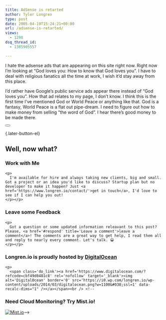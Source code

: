 ```yaml
---
title: AdSense is retarted
author: Tyler Longren
type: post
date: 2005-04-19T15:24:21+00:00
url: /adsense-is-retarted/
views:
  - 1298
dsq_thread_id:
  - 1385905557

---
```

I hate the adsense ads that are appearing on this site right now. Right now I&#8217;m looking at &#8220;God loves you: How to know that God loves you&#8221;. I have to deal with religious fanatics all the time at work, I wish it&#8217;d stay away from this place.

I&#8217;d rather have Google&#8217;s public service ads appear there instead of &#8220;God loves you&#8221;. How that ad relates to my page, I don&#8217;t know. I think this is the first time I&#8217;ve mentioned God or World Peace or anything like that. God is a fantasy, World Peace is a flat out pipe-dream. I need to figure out how to make money from selling &#8220;the word of God&#8221;. I hear there&#8217;s good money to be made there. 

<div class="wpulike wpulike-default " >
  <div class="wp_ulike_general_class wp_ulike_is_not_liked">
    <button type="button"
					aria-label="Like Button"
					data-ulike-id="1802"
					data-ulike-nonce="47412d66dd"
					data-ulike-type="likeThis"
					data-ulike-template="wpulike-default"
					data-ulike-display-likers="0"
					data-ulike-disable-pophover="0"
					class="wp_ulike_btn wp_ulike_put_image wp_likethis_1802"></button><span class="count-box"></span>
  </div>
</div>

[][1]{.later-button-el}

<div class='what-next'>
  <h2>
    Well, now what?
  </h2>
  
  <div class='hire'>
    <h3>
      Work with Me
    </h3>
    
    <p>
      I'm available for hire and always taking new clients, big and small. Got a project or an idea you'd like to discuss? Startup plan but no developer to make it happen? Just <a href='https://www.longren.io/contact/'>get in touch</a>, I'd love to see if I can help you out!
    </p></p>
  </div>
  
  <div class='hire'>
    <h3>
      Leave some Feedback
    </h3>
    
    <p>
      Got a question or some updated information releavant to this post? Please, <a href='#respond' title='Leave a comment'>leave a comment</a>! The comments are a great way to get help, I read them all and reply to nearly every comment. Let's talk. 😀
    </p></p>
  </div>
  
  <div class='now-what-bottom-ad'>
    <h3>
      Longren.io is proudly hosted by <a href='https://www.digitalocean.com/?refcode=cbf49d0481c8'>DigitalOcean</a>
    </h3>
    
    <p>
      <span class='do_link'><a href='https://www.digitalocean.com/?refcode=cbf49d0481c8' rel='nofollow' target='_blank'><img alt='DigitalOcean' border='0' src='https://i0.wp.com/longren.io/wp-content/uploads/2014/03/digitalocean.png?w=1100&#038;ssl=1' data-recalc-dims="1" /></a></span><br /> <!--

<h3>Need Cloud Monitoring? Try Mist.io!</h3>

<span class='do_link'><a href='http://mist.io/?ref=tyler' rel='nofollow' target='_blank'><img alt='Mist.io' border='0' src='https://i0.wp.com/longren.io/wp-content/uploads/2014/04/mistio.jpg?w=1100&#038;ssl=1' data-recalc-dims="1"></a></span>--></div> </div>

 [1]: #